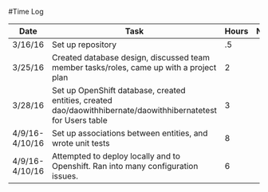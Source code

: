 #Time Log

| Date  | Task   | Hours  | Notes   |
|-------|--------|--------|---------|
| 3/16/16 | Set up repository | .5 | |
| 3/25/16 | Created database design, discussed team member tasks/roles, came up with a project plan | 2 | |
| 3/28/16 | Set up OpenShift database, created entities, created dao/daowithhibernate/daowithhibernatetest for Users table | 3 | |
| 4/9/16-4/10/16 | Set up associations between entities, and wrote unit tests | 8 | |
| 4/9/16-4/10/16 | Attempted to deploy locally and to Openshift. Ran into many configuration issues. | 6 | |
